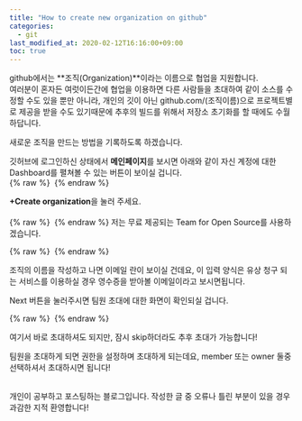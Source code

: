 ```yaml
---
title: "How to create new organization on github"
categories: 
  - git
last_modified_at: 2020-02-12T16:16:00+09:00
toc: true
---
```


github에서는 **조직(Organization)**이라는 이름으로 협업을 지원합니다.<br/>
여러분이 혼자든 여럿이든간에 협업을 이용하면 다른 사람들을 초대하여 같이 소스를 수정할 수도 있을 뿐만 아니라, 개인의 깃이 아닌 github.com/(조직이름)으로 프로젝트별로 제공을 받을 수도 있기때문에 추후의 빌드를 위해서 저장소 초기화를 할 때에도 수월하답니다.<br/>

새로운 조직을 만드는 방법을 기록하도록 하겠습니다.<br/>

깃허브에 로그인하신 상태에서 **메인페이지**를 보시면 아래와 같이 자신 계정에 대한 Dashboard를 펼쳐볼 수 있는 버튼이 보이실 겁니다.<br/>
{% raw %} <img src="https://ohjinjin.github.io/assets/images/20200211organization/capture1.JPG" alt=""> {% endraw %}

**+Create organization**을 눌러 주세요.<br/>
<br/>
{% raw %} <img src="https://ohjinjin.github.io/assets/images/20200211organization/capture2.JPG" alt=""> {% endraw %}
저는 무료 제공되는 Team for Open Source를 사용하겠습니다.<br/>

{% raw %} <img src="https://ohjinjin.github.io/assets/images/20200211organization/capture3.JPG" alt=""> {% endraw %}

조직의 이름을 작성하고 나면 이메일 란이 보이실 건데요, 이 입력 양식은 유상 청구 되는 서비스를 이용하실 경우 영수증을 받아볼 이메일이라고 보시면됩니다.<br/>

Next 버튼을 눌러주시면 팀원 초대에 대한 화면이 확인되실 겁니다.<br/>

{% raw %} <img src="https://ohjinjin.github.io/assets/images/20200211organization/capture4.JPG" alt=""> {% endraw %}

여기서 바로 초대하셔도 되지만, 잠시 skip하더라도 추후 초대가 가능합니다!<br/>

팀원을 초대하게 되면 권한을 설정하며 초대하게 되는데요, member 또는 owner 둘중 선택하셔서 초대하시면 됩니다!<br/><br/>

개인이 공부하고 포스팅하는 블로그입니다. 작성한 글 중 오류나 틀린 부분이 있을 경우 과감한 지적 환영합니다!<br/><br/>